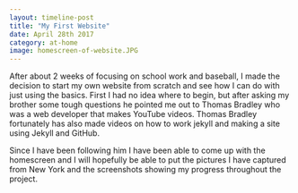 ```yaml
---
layout: timeline-post
title: "My First Website"
date: April 28th 2017
category: at-home
image: homescreen-of-website.JPG
---
```

After about 2 weeks of focusing on school work and baseball, I made the decision to start my own website from scratch and see how I can do with just using the basics. First I had no idea where to begin, but after asking my brother some tough questions he pointed me out to Thomas Bradley who was a web developer that makes YouTube videos. Thomas Bradley fortunately has also made videos on how to work jekyll and making a site using Jekyll and GitHub.

Since I have been following him I have been able to come up with the homescreen and I will hopefully be able to put the pictures I have captured from New York and the screenshots showing my progress throughout the project.
